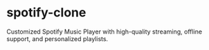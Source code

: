 # spotify-clone
Customized Spotify Music Player with high-quality streaming, offline support, and personalized playlists.
